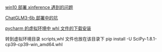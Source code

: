[win10 部署 xinference 遇到的问题](https://blog.csdn.net/m0_45107976/article/details/136945090)

[ChatGLM3-6b 部署中的坑](https://blog.csdn.net/u013563715/article/details/134398730)

[pycharm 的虚拟环境中 whl 文件的下载安装](https://zhuanlan.zhihu.com/p/617995035)

转到虚拟环境目录 scripts,whl 文件也放在该目录下 pip install -U SciPy-1.8.1-cp39-cp39-win_amd64.whl
